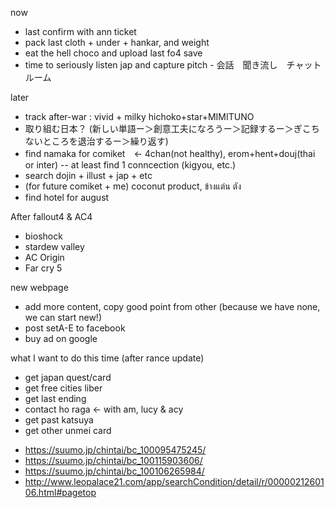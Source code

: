 now
- last confirm with ann ticket
- pack last cloth + under + hankar, and weight
- eat the hell choco and upload last fo4 save
- time to seriously listen jap and capture pitch - 会話　聞き流し　チャットルーム

later
- track after-war : vivid + milky hichoko+star+MIMITUNO
- 取り組む日本？ (新しい単語ー＞創意工夫になろうー＞記録するー＞ぎこちないところを退治するー＞繰り返す)
- find namaka for comiket　<- 4chan(not healthy), erom+hent+douj(thai or inter) -- at least find 1 conncection (kigyou, etc.)
- search dojin + illust + jap + etc
- (for future comiket + me) coconut product, ข้างแต๋น ตัง
- find hotel for august

After fallout4 & AC4
- bioshock
- stardew valley 
- AC Origin
- Far cry 5

new webpage
- add more content, copy good point from other (because we have none, we can start new!)
- post setA-E to facebook
- buy ad on google

what I want to do this time (after rance update)
* get japan quest/card
* get free cities liber
* get last ending
* contact ho raga <- with am, lucy & acy
* get past katsuya
* get other unmei card

- https://suumo.jp/chintai/bc_100095475245/
- https://suumo.jp/chintai/bc_100115903606/
- https://suumo.jp/chintai/bc_100106265984/
- http://www.leopalace21.com/app/searchCondition/detail/r/0000021260106.html#pagetop
